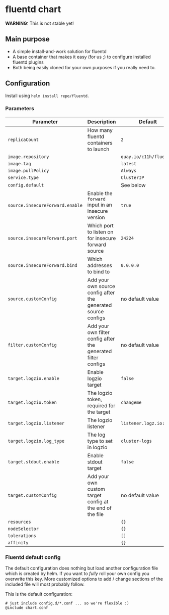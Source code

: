 # fluentd chart

**WARNING:** This is not stable yet!

## Main purpose

* A simple install-and-work solution for fluentd
* A base container that makes it easy (for us ;) to configure installed fluentd plugins
* Both being easily cloned for your own purposes if you really need to.

## Configuration

Install using `helm install repo/fluentd`.

###  Parameters

| Parameter | Description | Default |
|---------- | ----------- | ------- |
| `replicaCount`                     | How many fluentd containers to launch                            | `2`                              |
| `image.repository`                 |                                                                  | `quay.io/c11h/fluentd`           |
| `image.tag`                        |                                                                  | `latest`                         |
| `image.pullPolicy`                 |                                                                  | `Always`                         |
| `service.type`                     |                                                                  | `ClusterIP`                      |
| `config.default`                   |                                                                  | See below                        |
| `source.insecureForward.enable`    | Enable the `forward` input in an insecure version                | `true`                           |
| `source.insecureForward.port`      | Which port to listen on for insecure forward source              | `24224`                          |
| `source.insecureForward.bind`      | Which addresses to bind to                                       | `0.0.0.0`                        |
| `source.customConfig`              | Add your own source config after the generated source configs    | no default value                 |
| `filter.customConfig`              | Add your own filter config after the generated filter configs    | no default value                 |
| `target.logzio.enable`             | Enable logzio target                                             | `false`                          |
| `target.logzio.token`              | The logzio token, required for the target                        | `changeme`                       |
| `target.logzio.listener`           | The logzio listener                                              | `listener.logz.io:8071`          |
| `target.logzio.log_type`           | The log type to set in logzio                                    | `cluster-logs`                   |
| `target.stdout.enable`             | Enable stdout target                                             | `false`                          |
| `target.customConfig`              | Add your own custom target config at the end of the file         | no default value                 |
| `resources`                        |                                                                  | `{}`                             |
| `nodeSelector`                     |                                                                  | `{}`                             |
| `tolerations`                      |                                                                  | `[]`                             |
| `affinity`                         |                                                                  | `{}`                             |


### Fluentd default config

The default configuration does nothing but load another configuration file which is created by helm. If you want to *fully* roll your own config you overwrite this key. More customized options to add / change sections of the included file will most probably follow.

This is the default configuration:

```
# just include config.d/*.conf ... so we're flexible :)
@include chart.conf
```
